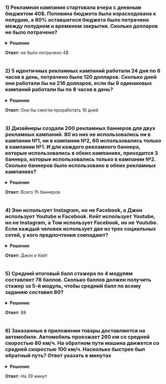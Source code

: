 <h3> 1) Рекламная кампания стартовала вчера с дневным бюджетом 40$. Половина бюджета была израсходована к полудню, а 80% оставшегося бюджета было потрачено между полуднем и временем закрытия. Сколько долларов не было потрачено?</h3>

<details>
<summary><b>Решение</b></summary>
К полудню была израсходована половина, следовательно осталось 20$. До времени закрытия было потрачено 80% от оставшихся 20$, то есть осталось 20%. Значит, нужно найти:
$$20 \$ \cdot 20\% = 4\$ $$
</details>

**Ответ:** не было потрачено 4$ </br></br>

<h3> 2) 5 идентичных рекламных кампаний работали 24 дня по 6 часов в день, потрачено было 120 долларов. Сколько дней они работали бы на 216 долларов, если бы 9 одинаковых кампаний работали бы по 8 часов в день?</h3>

<details>
<summary> <b>Решение</b></summary>

Выясним изначальные параметры из примера с 5 кампаниями по 6 часами. Известно, что за **24** дня на них было потрачено **120$**, значит в 1 день на них было потрачено **5$**. Поскольку кампаний 5, то в 1 день на 1 кампанию тратился 1$.
Далее составим простейшую систему: поскольку нам известно что при 6-ти часовом рабочем дне на 1 кампанию тратился 1$, то необходимо найти, сколько будет тратиться при 8-ми часовом рабочем дне. Система будет выглядеть следующим образом:
$$ 1\$ - 6 \ ч. \\ x\$ - 8 \ ч.$$
Решив полученную систему получается $x = \frac{4}{3}\$ $. Значит, 9 таких кампаний в день будут обходиться в:
$$\frac{4}{3} \$ \cdot 9 = 12 \$ \text{ в день}$$ 
Ну и окончательный ответ находится простым делением общего бюджета на затраты в день:
$$216 : 12 = 18 \text{ (дней)}$$

</details>

**Ответ:** Они бы смогли проработать 18 дней </br></br>

<h3> 3) Дизайнеры создали 200 рекламных баннеров для двух рекламных кампаний. 80 из них не использовались ни в кампании №1, ни в кампании №2, 60 использовались только в кампании №1. И для каждого рекламного баннера, которые использовались в обеих кампаниях, приходится 3 баннера, которые использовались только в кампании №2. Сколько баннеров было использовано в обеих рекламных кампаниях?</h3>

<details>
<summary><b>Решение</b></summary>
Для начала визуализируем условие задачи на круговых диаграммах:

![картинка](https://github.com/Supercili0usMe/test_task/blob/main/picts/image.png)

Исходя из данной картинки становится, что нам нужно найти $x$. Составим и решим уравнение:
$$60 + x + 3x + 80 = 200 \\ 4x = 60 \\ x = 15$$
</details>

**Ответ:** Всего 15 баннеров </br></br>

<h3> 4) Энн использует Instagram, но не Facebook, а Джон использует Youtube и Facebook. Кейт использует Youtube, но не Instagram, а Том использует Facebook, но не Youtube. Если каждый человек использует две из трех социальных сетей, у кого предпочтения совпадают?</h3>

<details>
<summary><b>Решение</b></summary>

В данном случае проще всего составить таблицу, в которой столбцами будут социальные сети, а строками - люди.

|      | Inst | Youtube | Facebook |
|------|------|---------|----------|
| Энн  | +    |         | -        |
| Джон |      | +       | +        |
| Кейт | -    | +       |          |
| Том  |      | -       | +        |

Изначально, таблица выглядит следующим образом. В данной таблице занесены все известные условия. Теперь, преобразуем таблицу таким образом, чтобы она удовлетворяла последнему условию:

|      | Inst | Youtube | Facebook |
|------|------|---------|----------|
| Энн  | +    | +       |          |
| Джон |      | +       | +        |
| Кейт |      | +       | +        |
| Том  | +    |         | +        |

Таким образом, предпочтения полностью совпадают у Джона и Кейт.
</details>

**Ответ:** Джон и Кейт </br></br>

<h3> 5) Средний итоговый балл стажера по 4 модулям составляет 78 баллов. Сколько баллов должен получить стажер за 5-й модуль, чтобы средний балл по всему заданию составил 80?</h3>

<details>
<summary><b>Решение</b></summary>

Поскольку мы знаем, что среднее значение за 4 модуля составил 78, это можно записать следующим образом:
$$S_4 = \frac{x_1 + x_2 + x_3 + x_4}{4} = 78$$

А необходимо найти такое значение $x_5$, чтобы выполнялось следующее уравнение:
$$S_5 = \frac{x_1 + x_2 + x_3 + x_4 + x_5}{5} = 80$$

Подставим во второе уравнение первое и решим полученное уравнение:
$$S_5 = \frac{4S_4 + x_5}{5} = 80 \rightarrow \frac{4 \cdot 78 + x_5}{5} = 80$$
$$x_5 = 80 \cdot 5 - 78 \cdot 4 \\ x_5 = 400 - 312 \\ x_5 = 88 $$

</details>

**Ответ:** 88 </br></br>

<h3> 6) Заказанные в приложении товары доставляются на автомобиле. Автомобиль проезжает 260 км со средней скоростью 80 км/ч. На обратном пути машина движется со средней скоростью 100 км/ч. Насколько быстрее был обратный путь? Ответ указать в минутах</h3>

<details>
<summary><b>Решение</b></summary>

Путь в ту сторону на машине занял:
$$ 260 \text{ (км)} : 80 \text{ (км/ч)} = 3.25 \text{ (ч)}$$

Пусть в обратную сторону на машине занял:
$$ 260 \text{ (км)} : 100 \text{ (км/ч)} = 2.6 \text{ (ч)}$$

Разница между затраченными временами:
$$ 3.25 \text{ (ч)} - 2.6 \text{ (ч)} = 0.65 \text{ (ч)}$$

Переводим это в минуты:
$$ 0.65 \text{ (ч)} \cdot 60 = 39 \text{ (м)}$$
</details>

**Ответ:** На 39 минут </br></br>